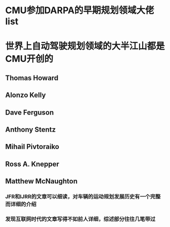 # CMU参加DARPA的早期规划领域大佬 list
# 世界上自动驾驶规划领域的大半江山都是CMU开创的


## Thomas Howard
## Alonzo Kelly
## Dave Ferguson
## Anthony Stentz
## Mihail Pivtoraiko
## Ross A. Knepper
## Matthew McNaughton

### JFR和IJRR的文章可以细读，对车辆的运动规划发展历史有一个完整而详细的介绍
### 发现互联网时代的文章写得不如前人详细，综述部分往往几笔带过
